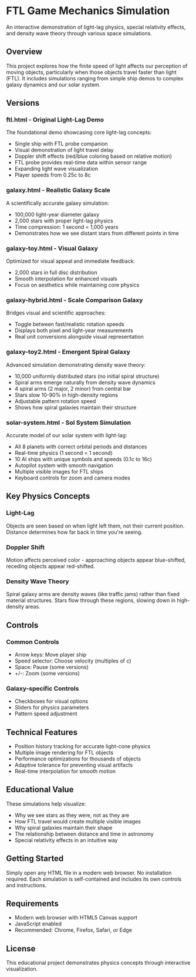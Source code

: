 # FTL Game Mechanics Simulation

An interactive demonstration of light-lag physics, special relativity effects, and density wave theory through various space simulations.

## Overview

This project explores how the finite speed of light affects our perception of moving objects, particularly when those objects travel faster than light (FTL). It includes simulations ranging from simple ship demos to complex galaxy dynamics and our solar system.

## Versions

### ftl.html - Original Light-Lag Demo
The foundational demo showcasing core light-lag concepts:
- Single ship with FTL probe companion
- Visual demonstration of light travel delay
- Doppler shift effects (red/blue coloring based on relative motion)
- FTL probe provides real-time data within sensor range
- Expanding light wave visualization
- Player speeds from 0.25c to 8c

### galaxy.html - Realistic Galaxy Scale
A scientifically accurate galaxy simulation:
- 100,000 light-year diameter galaxy
- 2,000 stars with proper light-lag physics
- Time compression: 1 second = 1,000 years
- Demonstrates how we see distant stars from different points in time

### galaxy-toy.html - Visual Galaxy
Optimized for visual appeal and immediate feedback:
- 2,000 stars in full disc distribution
- Smooth interpolation for enhanced visuals
- Focus on aesthetics while maintaining core physics

### galaxy-hybrid.html - Scale Comparison Galaxy
Bridges visual and scientific approaches:
- Toggle between fast/realistic rotation speeds
- Displays both pixel and light-year measurements
- Real unit conversions alongside visual representation

### galaxy-toy2.html - Emergent Spiral Galaxy
Advanced simulation demonstrating density wave theory:
- 10,000 uniformly distributed stars (no initial spiral structure)
- Spiral arms emerge naturally from density wave dynamics
- 4 spiral arms (2 major, 2 minor) from central bar
- Stars slow 10-90% in high-density regions
- Adjustable pattern rotation speed
- Shows how spiral galaxies maintain their structure

### solar-system.html - Sol System Simulation
Accurate model of our solar system with light-lag:
- All 8 planets with correct orbital periods and distances
- Real-time physics (1 second = 1 second)
- 10 AI ships with unique symbols and speeds (0.1c to 16c)
- Autopilot system with smooth navigation
- Multiple visible images for FTL ships
- Keyboard controls for zoom and camera modes

## Key Physics Concepts

### Light-Lag
Objects are seen based on when light left them, not their current position. Distance determines how far back in time you're seeing.

### Doppler Shift
Motion affects perceived color - approaching objects appear blue-shifted, receding objects appear red-shifted.

### Density Wave Theory
Spiral galaxy arms are density waves (like traffic jams) rather than fixed material structures. Stars flow through these regions, slowing down in high-density areas.

## Controls

### Common Controls
- Arrow keys: Move player ship
- Speed selector: Choose velocity (multiples of c)
- Space: Pause (some versions)
- +/-: Zoom (some versions)

### Galaxy-specific Controls
- Checkboxes for visual options
- Sliders for physics parameters
- Pattern speed adjustment

## Technical Features

- Position history tracking for accurate light-cone physics
- Multiple image rendering for FTL objects
- Performance optimizations for thousands of objects
- Adaptive tolerance for preventing visual artifacts
- Real-time interpolation for smooth motion

## Educational Value

These simulations help visualize:
- Why we see stars as they were, not as they are
- How FTL travel would create multiple visible images
- Why spiral galaxies maintain their shape
- The relationship between distance and time in astronomy
- Special relativity effects in an intuitive way

## Getting Started

Simply open any HTML file in a modern web browser. No installation required. Each simulation is self-contained and includes its own controls and instructions.

## Requirements

- Modern web browser with HTML5 Canvas support
- JavaScript enabled
- Recommended: Chrome, Firefox, Safari, or Edge

## License

This educational project demonstrates physics concepts through interactive visualization.